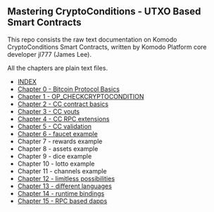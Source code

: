 ## Mastering CryptoConditions - UTXO Based Smart Contracts

This repo consists the raw text documentation on Komodo CryptoConditions Smart Contracts, written by Komodo Platform core developer jl777 (James Lee).

All the chapters are plain text files.

- [INDEX](blob/master/INDEX)
- [Chapter 0 - Bitcoin Protocol Basics](blob/master/Chapter%200%20-%20Bitcoin%20Protocol%20Basics)
- [Chapter 1 - OP_CHECKCRYPTOCONDITION](blob/master/Chapter%201%20-%20OP_CHECKCRYPTOCONDITION)
- [Chapter 2 - CC contract basics](blob/master/Chapter%202%20-%20CC%20contract%20basics)
- [Chapter 3 - CC vouts](blob/master/Chapter%203%20-%20CC%20vouts)
- [Chapter 4 - CC RPC extensions](blob/master/Chapter%204%20-%20CC%20RPC%20extensions)
- [Chapter 5 - CC validation](blob/master/Chapter%205%20-%20CC%20validation)
- [Chapter 6 - faucet example](blob/master/Chapter%206%20-%20faucet%20example)
- Chapter 7 - rewards example
- Chapter 8 - assets example
- Chapter 9 - dice example
- Chapter 10 - lotto example
- Chapter 11 - channels example
- [Chapter 12 - limitless possibilities](blob/master/Chapter%2012%20-%20limitless%20possibilities)
- [Chapter 13 - different languages](blob/master/Chapter%2013%20-%20different%20languages)
- [Chapter 14 - runtime bindings](blob/master/Chapter%2014%20-%20runtime%20bindings)
- [Chapter 15 - RPC based dapps](blob/master/Chapter%2015%20-%20RPC%20based%20dapps)



